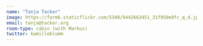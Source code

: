 ```yaml
---
name: "Tanja Tacker"
image: https://farm6.staticflickr.com/5340/9442663451_31f950e0fc_q_d.jpg
email: tanja@tacker.org
room-type: cabin (with Markus)
twitter: kamilleblumm
---
```

